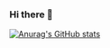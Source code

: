 ### Hi there 👋
[![Anurag's GitHub stats](https://github-readme-stats.vercel.app/api?username=Markusplay)](https://github.com/anuraghazra/github-readme-stats)
